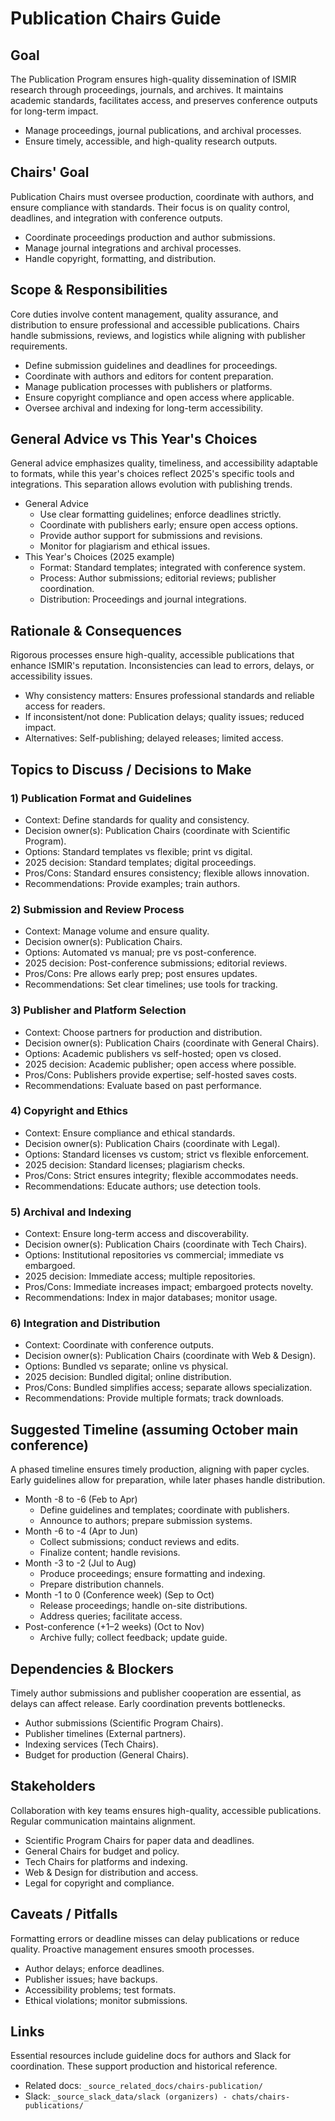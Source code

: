 # Publication Chairs Guide

## Goal
The Publication Program ensures high-quality dissemination of ISMIR research through proceedings, journals, and archives. It maintains academic standards, facilitates access, and preserves conference outputs for long-term impact.

- Manage proceedings, journal publications, and archival processes.
- Ensure timely, accessible, and high-quality research outputs.

## Chairs' Goal
Publication Chairs must oversee production, coordinate with authors, and ensure compliance with standards. Their focus is on quality control, deadlines, and integration with conference outputs.

- Coordinate proceedings production and author submissions.
- Manage journal integrations and archival processes.
- Handle copyright, formatting, and distribution.

## Scope & Responsibilities
Core duties involve content management, quality assurance, and distribution to ensure professional and accessible publications. Chairs handle submissions, reviews, and logistics while aligning with publisher requirements.

- Define submission guidelines and deadlines for proceedings.
- Coordinate with authors and editors for content preparation.
- Manage publication processes with publishers or platforms.
- Ensure copyright compliance and open access where applicable.
- Oversee archival and indexing for long-term accessibility.

## General Advice vs This Year's Choices
General advice emphasizes quality, timeliness, and accessibility adaptable to formats, while this year's choices reflect 2025's specific tools and integrations. This separation allows evolution with publishing trends.

- General Advice
  - Use clear formatting guidelines; enforce deadlines strictly.
  - Coordinate with publishers early; ensure open access options.
  - Provide author support for submissions and revisions.
  - Monitor for plagiarism and ethical issues.
- This Year's Choices (2025 example)
  - Format: Standard templates; integrated with conference system.
  - Process: Author submissions; editorial reviews; publisher coordination.
  - Distribution: Proceedings and journal integrations.

## Rationale & Consequences
Rigorous processes ensure high-quality, accessible publications that enhance ISMIR's reputation. Inconsistencies can lead to errors, delays, or accessibility issues.

- Why consistency matters: Ensures professional standards and reliable access for readers.
- If inconsistent/not done: Publication delays; quality issues; reduced impact.
- Alternatives: Self-publishing; delayed releases; limited access.

## Topics to Discuss / Decisions to Make

### 1) Publication Format and Guidelines
- Context: Define standards for quality and consistency.
- Decision owner(s): Publication Chairs (coordinate with Scientific Program).
- Options: Standard templates vs flexible; print vs digital.
- 2025 decision: Standard templates; digital proceedings.
- Pros/Cons: Standard ensures consistency; flexible allows innovation.
- Recommendations: Provide examples; train authors.

### 2) Submission and Review Process
- Context: Manage volume and ensure quality.
- Decision owner(s): Publication Chairs.
- Options: Automated vs manual; pre vs post-conference.
- 2025 decision: Post-conference submissions; editorial reviews.
- Pros/Cons: Pre allows early prep; post ensures updates.
- Recommendations: Set clear timelines; use tools for tracking.

### 3) Publisher and Platform Selection
- Context: Choose partners for production and distribution.
- Decision owner(s): Publication Chairs (coordinate with General Chairs).
- Options: Academic publishers vs self-hosted; open vs closed.
- 2025 decision: Academic publisher; open access where possible.
- Pros/Cons: Publishers provide expertise; self-hosted saves costs.
- Recommendations: Evaluate based on past performance.

### 4) Copyright and Ethics
- Context: Ensure compliance and ethical standards.
- Decision owner(s): Publication Chairs (coordinate with Legal).
- Options: Standard licenses vs custom; strict vs flexible enforcement.
- 2025 decision: Standard licenses; plagiarism checks.
- Pros/Cons: Strict ensures integrity; flexible accommodates needs.
- Recommendations: Educate authors; use detection tools.

### 5) Archival and Indexing
- Context: Ensure long-term access and discoverability.
- Decision owner(s): Publication Chairs (coordinate with Tech Chairs).
- Options: Institutional repositories vs commercial; immediate vs embargoed.
- 2025 decision: Immediate access; multiple repositories.
- Pros/Cons: Immediate increases impact; embargoed protects novelty.
- Recommendations: Index in major databases; monitor usage.

### 6) Integration and Distribution
- Context: Coordinate with conference outputs.
- Decision owner(s): Publication Chairs (coordinate with Web & Design).
- Options: Bundled vs separate; online vs physical.
- 2025 decision: Bundled digital; online distribution.
- Pros/Cons: Bundled simplifies access; separate allows specialization.
- Recommendations: Provide multiple formats; track downloads.

## Suggested Timeline (assuming October main conference)
A phased timeline ensures timely production, aligning with paper cycles. Early guidelines allow for preparation, while later phases handle distribution.

- Month -8 to -6 (Feb to Apr)
  - Define guidelines and templates; coordinate with publishers.
  - Announce to authors; prepare submission systems.
- Month -6 to -4 (Apr to Jun)
  - Collect submissions; conduct reviews and edits.
  - Finalize content; handle revisions.
- Month -3 to -2 (Jul to Aug)
  - Produce proceedings; ensure formatting and indexing.
  - Prepare distribution channels.
- Month -1 to 0 (Conference week) (Sep to Oct)
  - Release proceedings; handle on-site distributions.
  - Address queries; facilitate access.
- Post-conference (+1–2 weeks) (Oct to Nov)
  - Archive fully; collect feedback; update guide.

## Dependencies & Blockers
Timely author submissions and publisher cooperation are essential, as delays can affect release. Early coordination prevents bottlenecks.

- Author submissions (Scientific Program Chairs).
- Publisher timelines (External partners).
- Indexing services (Tech Chairs).
- Budget for production (General Chairs).

## Stakeholders
Collaboration with key teams ensures high-quality, accessible publications. Regular communication maintains alignment.

- Scientific Program Chairs for paper data and deadlines.
- General Chairs for budget and policy.
- Tech Chairs for platforms and indexing.
- Web & Design for distribution and access.
- Legal for copyright and compliance.

## Caveats / Pitfalls
Formatting errors or deadline misses can delay publications or reduce quality. Proactive management ensures smooth processes.

- Author delays; enforce deadlines.
- Publisher issues; have backups.
- Accessibility problems; test formats.
- Ethical violations; monitor submissions.

## Links
Essential resources include guideline docs for authors and Slack for coordination. These support production and historical reference.

- Related docs: `_source_related_docs/chairs-publication/`
- Slack: `_source_slack_data/slack (organizers) - chats/chairs-publications/`
